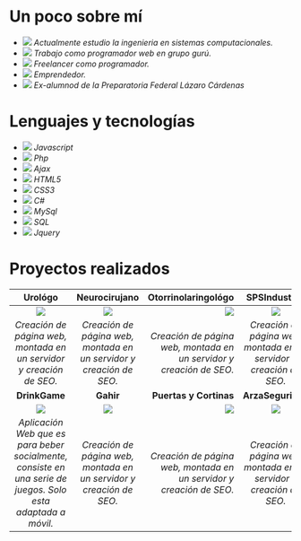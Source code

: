 # Un poco sobre mí
- <img src="https://scontent.ftij1-1.fna.fbcdn.net/v/t1.0-9/cp0/120010373_1205087769863477_4637098112143242310_n.jpg?_nc_cat=107&_nc_sid=730e14&_nc_eui2=AeHegwCMD3PA0OAZ9pxDIim5r3VbGcOHEiqvdVsZw4cSKjEUakqDhuKCN5dIHBsM1bv2Z3_ubADnEaI3gPGJqUYS&_nc_ohc=beqBpzw2MOwAX8pwtq9&_nc_ht=scontent.ftij1-1.fna&oh=a771b244e0cf792a0fae86cf76b524f1&oe=5F941D40"/> *Actualmente estudio la ingenieria en sistemas computacionales.*
- <img src="https://scontent.ftij1-1.fna.fbcdn.net/v/t1.0-9/cp0/120197173_1205092186529702_1430753914266693791_n.jpg?_nc_cat=101&_nc_sid=dbeb18&_nc_eui2=AeGelpif9OHzvrrEClGeXMbL0-iu7HEjAVPT6K7scSMBU7nEQfo9BcG7l2K6UmWPv9OmPniVJ3y9o9BOwdYX-NGR&_nc_ohc=SmgX1ywAyS4AX_vJCHg&_nc_ht=scontent.ftij1-1.fna&oh=888ed68eb2ee8cce7f26d98d0969affa&oe=5F94D982"/> *Trabajo como programador web en grupo gurú.*
- <img src="https://scontent.ftij1-1.fna.fbcdn.net/v/t1.0-9/cp0/120090095_1205093559862898_734611160953323800_n.jpg?_nc_cat=105&_nc_sid=dbeb18&_nc_eui2=AeHACCmZONY6jyubEh073wjVmqfqNkNxISOap-o2Q3EhI5dW4VYag0AYC15h4mPyqR1lxHHNp-OSMZZ506v6e61D&_nc_ohc=widQ1tce05gAX9tcjiG&_nc_ht=scontent.ftij1-1.fna&oh=b46b431794ccb75c537ab22aab326ebe&oe=5F92FD94"/> *Freelancer como programador.*
- <img src="https://scontent.ftij1-1.fna.fbcdn.net/v/t1.0-9/cp0/120103425_1205093493196238_8443656842381772052_n.jpg?_nc_cat=102&_nc_sid=dbeb18&_nc_eui2=AeGVjZ_Q2qhd8NtRTF5dPWQlpo6mnhl3bTSmjqaeGXdtNBttZD7BeZ8DxeABhtrUG2TpkLAot9hVcK9uxHa56KAE&_nc_ohc=PLVUEWDYU-QAX_RZlcl&_nc_ht=scontent.ftij1-1.fna&oh=e5f6108b2ffd0e613270abfd0714eab0&oe=5F936187"/> *Emprendedor.*
- <img src="https://scontent.ftij1-1.fna.fbcdn.net/v/t1.0-9/cp0/120193767_1205773096461611_4974791833099144353_n.jpg?_nc_cat=105&_nc_sid=dbeb18&_nc_eui2=AeEtms_IAPO-k4qEMToAiwfZrEt5cG2fbfasS3lwbZ9t9mbZp1qNmH8PsCBUU3uaTPOlZaDkn5rRXzzYv3Jv2BJh&_nc_ohc=iW2lXcgsC2EAX-JJTXT&_nc_ht=scontent.ftij1-1.fna&oh=b640dc3e0a7e8dc3e21d6e3cfbdf88fe&oe=5F938878"/> *Ex-alumnod de la Preparatoria Federal Lázaro Cárdenas*

# Lenguajes y tecnologías
- <img src="https://scontent.ftij1-1.fna.fbcdn.net/v/t1.0-9/cp0/120070317_1205735916465329_7479032189806700054_n.jpg?_nc_cat=106&_nc_sid=730e14&_nc_eui2=AeEk7bXOxLu1kI25sx14c3iL_CWRRhjP41f8JZFGGM_jV1K1C4NDZLO5yku3kb0_49klrZz8QSAEQ6VlwAT7gXEy&_nc_ohc=lRnVaHKNCOsAX9dohC_&_nc_ht=scontent.ftij1-1.fna&oh=76c591132396abd027cebc9e12f8cec5&oe=5F95CB2F"/> *Javascript*
- <img src="https://scontent.ftij1-1.fna.fbcdn.net/v/t1.0-9/cp0/120088951_1205735909798663_4122217259245284287_n.jpg?_nc_cat=111&_nc_sid=730e14&_nc_eui2=AeH15G7VJSGcnWEZut5e1L0zT4phxXHIzA9PimHFccjMD_n78B-qzS4ZH1erLdy6BQ7ADEQg1RNj-8ODXPqrz_tD&_nc_ohc=hlJ6S9am7XwAX9Gjg_e&_nc_ht=scontent.ftij1-1.fna&oh=ed90b6fee5f3f428c8abebf670caf88f&oe=5F948196"/> *Php*
- <img src="https://scontent.ftij1-1.fna.fbcdn.net/v/t1.0-9/cp0/120200871_1205735776465343_4912357059076355983_n.jpg?_nc_cat=106&_nc_sid=730e14&_nc_eui2=AeHnlXje5iLFUcz9VGYgCwBbs09vlJeKRTqzT2-Ul4pFOuS0Z40Glw4vn-1KgPYFAZV1wtn79jQaEKIgG427W9Pq&_nc_ohc=-Lti1E9wdPoAX91PdTf&_nc_ht=scontent.ftij1-1.fna&oh=1107a7eb6e767a0c55efe01e7cbd7e0a&oe=5F94307B"/> *Ajax*
- <img src="https://scontent.ftij1-1.fna.fbcdn.net/v/t1.0-9/cp0/120101726_1205735893131998_29096123804679789_n.jpg?_nc_cat=100&_nc_sid=730e14&_nc_eui2=AeHSzmoR7idB-0MJ4kxHTPIKm6gmFlPZT8ObqCYWU9lPw3AlLz4Dl-AzM3VI7j2_ZrLlCDYZUsRSvLQcKpPgh5ZD&_nc_ohc=4DrONSrTPpcAX9YTQtz&_nc_ht=scontent.ftij1-1.fna&oh=d9ffe392f85904e1c4cbf4722bc3a81b&oe=5F93F6EE"/> *HTML5*
- <img src="https://scontent.ftij1-1.fna.fbcdn.net/v/t1.0-9/cp0/120021618_1205735773132010_5609168752210879537_n.jpg?_nc_cat=102&_nc_sid=730e14&_nc_eui2=AeF-lz8u0od9GAP-GT5zaUvfMeyrdkiPn6Ix7Kt2SI-fovC-FxI-J4snhmHQ4TZUgCfHLXIWw8hwjwDpJIIYUp_8&_nc_ohc=L8tW9lHU1IEAX-Hw6_M&_nc_ht=scontent.ftij1-1.fna&oh=4185adefc24f4202b3b2de035f8eb896&oe=5F935D26"/> *CSS3*
- <img src="https://scontent.ftij1-1.fna.fbcdn.net/v/t1.0-9/cp0/120173142_1205735779798676_8687452073212786718_n.jpg?_nc_cat=111&_nc_sid=730e14&_nc_eui2=AeGUZY7Gc8kMRheEN8Y_1vFjKo084bDzQFMqjTzhsPNAU9vyhV2dCdqfpYs15Hgy2JcZ-3bRKl4tBGWZx36RgDZG&_nc_ohc=jT0TjxJOeQ4AX-7wGGv&_nc_ht=scontent.ftij1-1.fna&oh=d84ff96e236c09ab82f02ecb579b47ce&oe=5F923348"/> *C#*
- <img src="https://scontent.ftij1-1.fna.fbcdn.net/v/t1.0-9/cp0/120195216_1205735856465335_7701070858075883209_n.jpg?_nc_cat=104&_nc_sid=730e14&_nc_eui2=AeFqoKTrsS6EKN6OEdSgKnvZ-Sa0_rQJQmj5JrT-tAlCaKdnNf0ydnaRn_ScLw0J3wMsNHO98xXbieXXdpMEfxug&_nc_ohc=BkHD9KV2xV8AX8lQPrG&_nc_ht=scontent.ftij1-1.fna&oh=7aa29b23d742d0c5a329897550863f78&oe=5F94568C"/> *MySql*
- <img src="https://scontent.ftij1-1.fna.fbcdn.net/v/t1.0-9/cp0/120048656_1205735863132001_1638837047852449296_n.jpg?_nc_cat=104&_nc_sid=730e14&_nc_eui2=AeFytTHE2g5pUeFMLLl8Hd3TbOYW2lGuglds5hbaUa6CV4YdyDjLpeXY1hp4bQ89J2Hcu8Ah_Fo5KvtTyjDwtykr&_nc_ohc=fVxlz4cyoCoAX-dfzff&_nc_ht=scontent.ftij1-1.fna&oh=8ab1c9fd524634f01e7c31c5a10ca0df&oe=5F9335E6"/> *SQL*
- <img src="https://scontent.ftij1-1.fna.fbcdn.net/v/t1.0-9/cp0/120025875_1205735839798670_5779323274544350394_n.jpg?_nc_cat=103&_nc_sid=730e14&_nc_eui2=AeFp74ec-v16QkXx452MNr73f0wepVB9lKx_TB6lUH2UrHucSmtoyjUJbGwjCe7xDBbw3OMSui5qzN40LjVCa0MI&_nc_ohc=a6C_6NGVj6QAX-XuAIx&_nc_ht=scontent.ftij1-1.fna&oh=eb2efe391f3ca04701a9b4d96e77b755&oe=5F9546A5"/> *Jquery*

# Proyectos realizados
| **Urológo**                                                                                                                                                                                                                                                                                                                                                                                                                                                                                        | **Neurocirujano**                                                                                                                                                                                                                                                                                                                                                                                                        | **Otorrinolaringológo**                                                                                                                                                                                                                                                                                                                                                                                              | **SPSIndustrial**                                                                                                                                                                                                                                                                                                                                                                                                 |
|:----------------------------------------------------------------------------------------------------------------------------------------------------------------------------------------------------------------------------------------------------------------------------------------------------------------------------------------------------------------------------------------------------------------------------------------------------------------------------------------------:|:--------------------------------------------------------------------------------------------------------------------------------------------------------------------------------------------------------------------------------------------------------------------------------------------------------------------------------------------------------------------------------------------------------------------:|-----------------------------------------------------------------------------------------------------------------------------------------------------------------------------------------------------------------------------------------------------------------------------------------------------------------------------------------------------------------------------------------------------------------:|:-------------------------------------------------------------------------------------------------------------------------------------------------------------------------------------------------------------------------------------------------------------------------------------------------------------------------------------------------------------------------------------------------------------:|
| <a target="_blank" href="https://www.urologiatijuana.com/"><img src="https://scontent.ftij1-1.fna.fbcdn.net/v/t1.0-0/s261x260/120078797_1205756986463222_5638066357587583164_n.jpg?_nc_cat=101&_nc_sid=dbeb18&_nc_eui2=AeGduLEiZQkYYBfg79IT7VBoMU0SG-52VukxTRIb7nZW6ZahwCo-AqQM4qCcpNBcLAurJbyLlDwJ4gJqXdExycZ8&_nc_ohc=RVF8FUpTCg0AX8mJoA8&_nc_oc=AQnzbqSbOgNs6-oWDJW_tB_XZ2fOs8rGJNveJze8yWgFUhHvT50OpQmOcD5YBPzo7xc&_nc_ht=scontent.ftij1-1.fna&tp=7&oh=a834abb575c5a18f85415e0e7a0d1eb8&oe=5F92F39D"/></a> | <a href="https://neurocirujanotijuana.com/"><img src="https://scontent.ftij1-1.fna.fbcdn.net/v/t1.0-0/s261x260/120225186_1205756873129900_4785767264936333409_n.jpg?_nc_cat=100&_nc_sid=dbeb18&_nc_eui2=AeGgWWuZC6fLQN6ZeOFrvfPzyuv8olZTy-TK6_yiVlPL5CPABkoGxOvDz75Qn-9oONimqleajJ2s3nf6bN38zgd4&_nc_ohc=NxPz1Pu9NV8AX_sT3g2&_nc_ht=scontent.ftij1-1.fna&tp=7&oh=e3e0171c403658c3c550243a02f1db31&oe=5F94A8AB"/></a> | <a target="_blank" href="https://otorrinotecate.com/"><img src="https://scontent.ftij1-1.fna.fbcdn.net/v/t1.0-0/s261x260/119971343_1205758963129691_4688771550181167219_n.jpg?_nc_cat=109&_nc_sid=dbeb18&_nc_eui2=AeGez12UMNiuHh2i8LXixzPww-JOlskCr-_D4k6WyQKv76AsjcPfDWmk1XU6nqM-Fc6feD1jPMB34fSRz8ER0Fdg&_nc_ohc=FRoxJIpHmHcAX_w0OFa&_nc_ht=scontent.ftij1-1.fna&tp=7&oh=07834c108d1ad9be2af25415cd6b1007&oe=5F95C37A"/></a>   | <a target="_blank" href="https://spsindustrial.com.mx/"><img src="https://scontent.ftij1-1.fna.fbcdn.net/v/t1.0-9/120112467_1205766589795595_8835628436251343669_n.jpg?_nc_cat=111&_nc_sid=dbeb18&_nc_eui2=AeEtEWeYOmbqW53NaB43xFjPqfrEG6M1l8Wp-sQbozWXxSreed2h3OAGABWMzfaQRdCJpH2VtYeaemTGOHM0Oya-&_nc_ohc=BynhtQZ-XfQAX8P8BQr&_nc_ht=scontent.ftij1-1.fna&oh=515dd596999221e9e825d1ca2522a0ba&oe=5F951783"/></a>            |
| *Creación de página web, montada en un servidor y creación de SEO.*                                                                                                                                                                                                                                                                                                                                                                                                                              | *Creación de página web, montada en un servidor y creación de SEO.*                                                                                                                                                                                                                                                                                                                                                    | *Creación de página web, montada en un servidor y creación de SEO.*                                                                                                                                                                                                                                                                                                                                                | *Creación de página web, montada en un servidor y creación de SEO.*                                                                                                                                                                                                                                                                                                                                             |
| **DrinkGame**                                                                                                                                                                                                                                                                                                                                                                                                                                                                                      | **Gahir**                                                                                                                                                                                                                                                                                                                                                                                                                | **Puertas y Cortinas**                                                                                                                                                                                                                                                                                                                                                                                               | **ArzaSeguridad**                                                                                                                                                                                                                                                                                                                                                                                                 |
| <a target="_blank" href="http://porta-blanco.000webhostapp.com/"><img src="https://scontent.ftij1-1.fna.fbcdn.net/v/t1.0-0/s261x260/120042557_1205762123129375_2769755168903074668_n.jpg?_nc_cat=110&_nc_sid=dbeb18&_nc_eui2=AeGm39Jt2oLUdSNrWmP-VJKZaGjE3PWMNZhoaMTc9Yw1mFmpg414Gsl1lKBiQSIRT7RbrD15-PiF_ltJnWG0i1B0&_nc_ohc=mxyvjK7uYGAAX-DFjHU&_nc_ht=scontent.ftij1-1.fna&tp=7&oh=05ecb6c0fa7ebef7f2fb5c80a5636d4b&oe=5F93327D"/></a>                                                                      | <a target="_blank" href="http://webdesigntijuana.com/gahir"><img src="https://scontent.ftij1-1.fna.fbcdn.net/v/t1.0-0/s261x260/120042457_1205762053129382_8826139892305264630_n.jpg?_nc_cat=107&_nc_sid=dbeb18&_nc_eui2=AeHjYq1e03lr3QBZYDN1_W8R9NryBC6J1fH02vIELonV8Twpr4qPDSIR81r9jpO6RifOFku9kBY1Plj1F2Ia78V4&_nc_ohc=RSksq9HDlc0AX-pqWNM&_nc_ht=scontent.ftij1-1.fna&tp=7&oh=dc6dd49452fbb27f742851793e97c68a&oe=5F92D320"/></a> | <a target="_blank" href="https://puertasycortinas.com/"><img src="https://scontent.ftij1-1.fna.fbcdn.net/v/t1.0-0/s261x260/120043024_1205761883129399_5532847262332685170_n.jpg?_nc_cat=106&_nc_sid=dbeb18&_nc_eui2=AeHTuTy2xKURDrz0Vp-jy1D2fFOCPtpm5OR8U4I-2mbk5GczRhJd8iZ2odDJxIw8vcVa2Kv30uwTIM5DMfz97k8c&_nc_ohc=ywNUnx2rEwgAX-sMTgf&_nc_ht=scontent.ftij1-1.fna&tp=7&oh=c91f4f119c86bba762aef5b18646f5a1&oe=5F92B298"/></a> | <a target="_blank" href="https://arzaseguridad.com/"><img src="https://scontent.ftij1-1.fna.fbcdn.net/v/t1.0-0/s261x260/119967386_1205761999796054_3520854888254124422_n.jpg?_nc_cat=106&_nc_sid=dbeb18&_nc_eui2=AeF0Lz4kZKYCV8LAsBkd0qCFCZP7N4AsIvkJk_s3gCwi-bvHFSy5vvMOXYBqcTWl3IZ_OHX2jXhlJQ9JK5RMatR0&_nc_ohc=NwuYGkiHBm0AX-j6oUw&_nc_ht=scontent.ftij1-1.fna&tp=7&oh=c4e2a3acacaf64a6f4b5240c213ba002&oe=5F9480AE"/></a> |
| *Aplicación Web que es para beber socialmente, consiste en una serie de juegos. Solo esta adaptada a móvil.*                                                                                                                                                                                                                                                                                                                                                                                     | *Creación de página web, montada en un servidor y creación de SEO.*                                                                                                                                                                                                                                                                                                                                                    | *Creación de página web, montada en un servidor y creación de SEO.*                                                                                                                                                                                                                                                                                                                                                | *Creación de página web, montada en un servidor y creación de SEO.*                                                                                                                                                                                                                                                                                                                                             |
